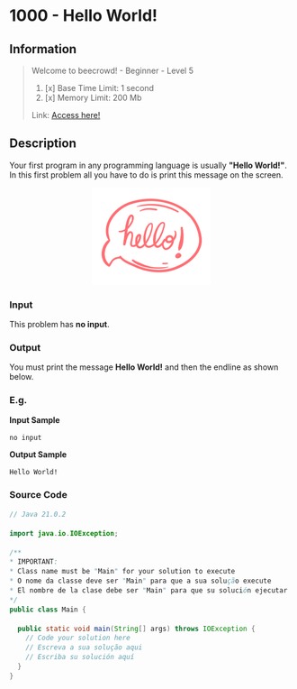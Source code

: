 # 1000 - Hello World!

## Information
>Welcome to beecrowd! - Beginner - Level 5
> 
> 1. [x]  Base Time Limit: 1 second
> 2. [x]  Memory Limit: 200 Mb
> 
> Link: [Access here!](https://judge.beecrowd.com/en/problems/view/1000)

## Description
Your first program in any programming language is usually **"Hello World!"**. In this first problem all you have to do is print this message on the screen.

<div align="center">
  <img src="../../../../../.github/assets/hello_world.png" alt="HELLO WORLD!">
</div>

### Input
This problem has **no input**.

### Output
You must print the message **Hello World!** and then the endline as shown below.

### E.g.
**Input Sample**
```plaintext
no input
```
**Output Sample**
```plaintext
Hello World!
```

### Source Code
```java
// Java 21.0.2

import java.io.IOException;

/**
* IMPORTANT:
* Class name must be "Main" for your solution to execute
* O nome da classe deve ser "Main" para que a sua solução execute
* El nombre de la clase debe ser "Main" para que su solución ejecutar
*/
public class Main {

  public static void main(String[] args) throws IOException {
    // Code your solution here
    // Escreva a sua solução aqui
    // Escriba su solución aquí
  }
}
```
